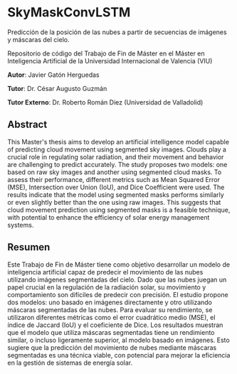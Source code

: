 # SkyMaskConvLSTM
Predicción de la posición de las nubes a partir de secuencias de imágenes y máscaras del cielo.

Repositorio de código del Trabajo de Fin de Máster en el Máster en Inteligencia Artificial de la Universidad Internacional de Valencia (VIU)

**Autor**: Javier Gatón Herguedas

**Tutor**: Dr. César Augusto Guzmán

**Tutor Externo**: Dr. Roberto Román Diez (Universidad de Valladolid)

## Abstract

This Master's thesis aims to develop an artificial intelligence model capable of predicting cloud movement using segmented sky images. Clouds play a crucial role in regulating solar radiation, and their movement and behavior are challenging to predict accurately. The study proposes two models: one based on raw sky images and another using segmented cloud masks. To assess their performance, different metrics such as Mean Squared Error (MSE), Intersection over Union (IoU), and Dice Coefficient were used. The results indicate that the model using segmented masks performs similarly or even slightly better than the one using raw images. This suggests that cloud movement prediction using segmented masks is a feasible technique, with potential to enhance the efficiency of solar energy management systems.

## Resumen

Este Trabajo de Fin de Máster tiene como objetivo desarrollar un modelo de inteligencia artificial capaz de predecir el movimiento de las nubes utilizando imágenes segmentadas del cielo. Dado que las nubes juegan un papel crucial en la regulación de la radiación solar, su movimiento y comportamiento son difíciles de predecir con precisión. El estudio propone dos modelos: uno basado en imágenes directamente y otro utilizando máscaras segmentadas de las nubes. Para evaluar su rendimiento, se utilizaron diferentes métricas como el error cuadrático medio (MSE), el índice de Jaccard (IoU) y el coeficiente de Dice. Los resultados muestran que el modelo que utiliza máscaras segmentadas tiene un rendimiento similar, o incluso ligeramente superior, al modelo basado en imágenes. Esto sugiere que la predicción del movimiento de nubes mediante máscaras segmentadas es una técnica viable, con potencial para mejorar la eficiencia en la gestión de sistemas de energía solar.
